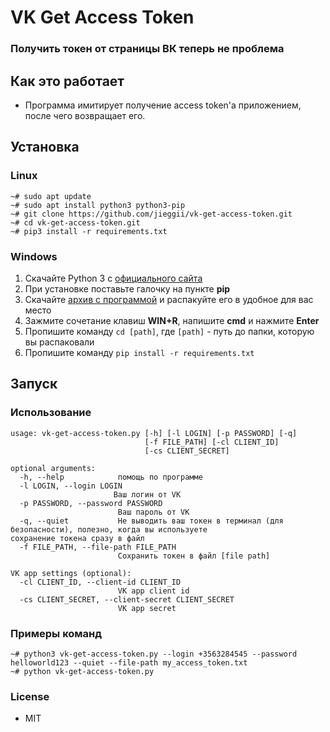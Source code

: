 # VK Get Access Token
### Получить токен от страницы ВК теперь не проблема

## Как это работает
* Программа имитирует получение access token'a приложением, после чего возвращает его.

## Установка
### Linux
```
~# sudo apt update
~# sudo apt install python3 python3-pip
~# git clone https://github.com/jieggii/vk-get-access-token.git
~# cd vk-get-access-token.git
~# pip3 install -r requirements.txt
```

### Windows
1. Скачайте Python 3 с <a href="https://python.org">официального сайта</a>
2. При установке поставьте галочку на пункте <b>pip</b>
3. Скачайте <a href="/jieggii/vk-get-access-token/archive/master.zip">архив с программой</a> и распакуйте его в удобное для вас место
4. Зажмите сочетание клавиш <b>WIN+R</b>, напишите <b>cmd</b> и нажмите <b>Enter</b>
5. Пропишите команду ```cd [path]```, где ```[path]``` - путь до папки, которую вы распаковали
6. Пропишите команду ```pip install -r requirements.txt```

## Запуск
### Использование
```
usage: vk-get-access-token.py [-h] [-l LOGIN] [-p PASSWORD] [-q]
                              [-f FILE_PATH] [-cl CLIENT_ID]
                              [-cs CLIENT_SECRET]

optional arguments:
  -h, --help            помощь по программе
  -l LOGIN, --login LOGIN
                       Ваш логин от VK
  -p PASSWORD, --password PASSWORD
                        Ваш пароль от VK
  -q, --quiet           Не выводить ваш токен в терминал (для безопасности), полезно, когда вы используете                         сохранение токена сразу в файл
  -f FILE_PATH, --file-path FILE_PATH
                        Сохранить токен в файл [file path]

VK app settings (optional):
  -cl CLIENT_ID, --client-id CLIENT_ID
                        VK app client id
  -cs CLIENT_SECRET, --client-secret CLIENT_SECRET
                        VK app secret
```

### Примеры команд
```
~# python3 vk-get-access-token.py --login +3563284545 --password helloworld123 --quiet --file-path my_access_token.txt
~# python vk-get-access-token.py
```

### License
* MIT
